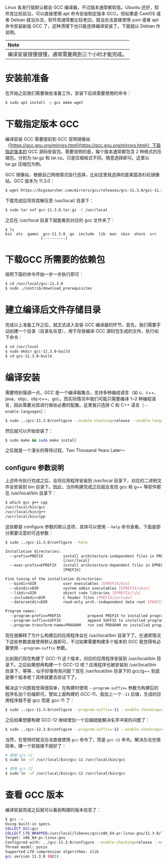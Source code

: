 Linux 各发行版默认都会 GCC 编译器，不过版本通常都较低。Ubuntu 还好，软件库比较前沿，可以直接使用 apt 命令安装制定版本 GCC。但如果是 CentOS 或者 Debian 就没办法，软件库通常都比较老旧，就没办法直接使用 yum 或者 apt 命令安装新版 GCC 了，这种清理下也只能选择编译安装了。下面就以 Debian 作说明。

|**Note**|
|:-------|
|编译安装很慢很慢，通常需要两到三个小时才能完成。|

# 安装前准备

在开始之前我们需要做些准备工作，安装下后续需要使用的命令：

```bash
$ sudo apt install -y gcc make wget
```


# 下载指定版本 GCC

编译安装 GCC 需要提前到 GCC 官网镜像站（[https://gcc.gnu.org/mirrors.html](https://gcc.gnu.org/mirrors.html)）下载指定版本的 GCC 源码安装包。需要说明的是，每个版本通常都包含 2 种格式的压缩包，分别为 tar.gz 和 tar.xz。只是压缩格式不同，随意选择即可。这里以 tar.gz 压缩包为例。

GCC 镜像站，根据自己网络情况自行选择，比如这里我选择的是美国洛杉矶镜像站，GCC 版本为 11.3.0：

```bash
$ wget https://bigsearcher.com/mirrors/gcc/releases/gcc-11.3.0/gcc-11.3.0.tar.gz
```

下载完成后将将其解压至 /usr/local/ 目录下：

```bash
$ sudo tar xvf gcc-11.3.0.tar.gz -C /usr/local
```

之后在 /usr/local 目录下就能看到对应的 gcc 文件夹了：

```
$ ls
bin  etc  games  gcc-11.3.0  go  include  lib  man  sbin  share  src
                [----------]
```

# 下载GCC 所需要的依赖包

按照下面的命令开始一步一步执行即可：

```bash
$ cd /usr/local/gcc-11.3.0
$ sudo ./contrib/download_prerequisites
```

# 建立编译后文件存储目录

完成以上准备工作之后，就正式进入安装 GCC 编译器的环节。首先，我们需要手动创建一个目录（目录名任意），用于存放编译 GCC 源码包生成的文件。执行如下命令：

```bash
$ cd /usr/local
$ sudo mkdir gcc-11.3.0-build
$ cd gcc-11.3.0-build
```

#  编译安装

需要特别强调一点，GCC 是一个编译器集合，支持多种编成语言（如 c、c++、java、objc、obj-c++、go）。而实际情况中我们可能只需要编译 1~2 种编程语言，因此需要对其进行做些必要的配置。这里我只选择 C 和 C++ 语言（`--enable-languages`）：

```bash
$ sudo ../gcc-11.3.0/configure --enable-checking=release --enable-languages=c,c++ --disable-multilib
```

然后就可以开始安装了：

```bash
$ sudo make && sudo make install
```

之后就是一个漫长的等待过程，Two Thousand Years Later～

## configure 参数说明

上述命令执行完成之后，会将应用程序安装到 /usr/local 目录下，对应的二进制文件会安装到 bin 目录下。因此，当你构建完成之后就会发现 gcc 和 g++ 等软件都在 /usr/local/bin 目录下：

```bash
$ which gcc g++ cpp
/usr/local/bin/gcc
/usr/local/bin/g++
/usr/local/bin/cpp
```

这些都是 configure 参数的默认选项，具体可以使用 `--help` 命令查看，下面是部分需要注意的可选参数：

```bash
$ sudo ../gcc-11.3.0/configure --help

Installation directories:
  --prefix=PREFIX         install architecture-independent files in PREFIX
                          [/usr/local]
  --exec-prefix=EPREFIX   install architecture-dependent files in EPREFIX
                          [PREFIX]

Fine tuning of the installation directories:
  --bindir=DIR            user executables [EPREFIX/bin]
  --sbindir=DIR           system admin executables [EPREFIX/sbin]
  --libdir=DIR            object code libraries [EPREFIX/lib]
  --includedir=DIR        C header files [PREFIX/include]
  --datarootdir=DIR       read-only arch.-independent data root [PREFIX/share]

Program names:
  --program-prefix=PREFIX            prepend PREFIX to installed program names
  --program-suffix=SUFFIX            append SUFFIX to installed program names
  --program-transform-name=PROGRAM   run sed PROGRAM on installed program names
```

现在就解释了为什么构建后的应用程序会在 /usr/local/bin 目录下了。在通常情况下这些参数直接使用默认值即可，不过如果需要构建多个版本的 GCC 我觉得有必要使用 `--program-suffix` 参数。

比如我们现在构建了 GCC-11 这个版本，对应的应用程序安装到 /usr/local/bin 目录下。之后如果想再构建一个 GCC-12 呢？应用程序也被安装到 /usr/local/bin 目录下，等等... 似乎好像有些问题？现在 /usr/local/bin 目录下的 gcc/g++ 到底是哪个版本呢？具体就要去验证下了。

解决这个问题我觉得很简单，在构建时使用 `--program-suffix=` 参数为构建后的程序名加个后缀即可。譬如上面构建的 GCC-11，我加上一个 `-11` 后缀，生成的应用程序就不是 gcc 而是 gcc-11 了：

```bash
$ sudo ../gcc-11.3.0/configure --program-suffix=-11 --enable-checking=release --enable-languages=c,c++ --disable-multilib
```

之后如果想要构建 GCC-12 继续增加一个后缀就能解决名字冲突的问题了：

```bash
$ sudo ../gcc-12.3.0/configure --program-suffix=-12 --enable-checking=release --enable-languages=c,c++ --disable-multilib
```

当然，在使用时就没办法直接使用 `gcc` 命令了，而是 `gcc-11` 命令。解决办法也很简单，建一个软链接不就好了：

```bash
# 使用 gcc-11
$ sudo ln -sf /usr/local/bin/gcc-11 /usr/local/bin/gcc

# 使用 gcc-12
$ sudo ln -sf /usr/local/bin/gcc-12 /usr/local/bin/gcc
```

# 查看 GCC 版本

编译安装完成之后就可以看到构建的版本信息了：

```bash
$ gcc -v
Using built-in specs.
COLLECT_GCC=gcc
COLLECT_LTO_WRAPPER=/usr/local/libexec/gcc/x86_64-pc-linux-gnu/11.3.0/lto-wrapper
Target: x86_64-pc-linux-gnu
Configured with: ../gcc-11.3.0/configure --enable-checking=release --enable-languages=c,c++ --disable-multilib
Thread model: posix
Supported LTO compression algorithms: zlib
gcc version 11.3.0 (GCC)
```